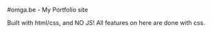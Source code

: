 #omga.be - My Portfolio site

Built with html/css, and NO JS! All features on here are done with css.
